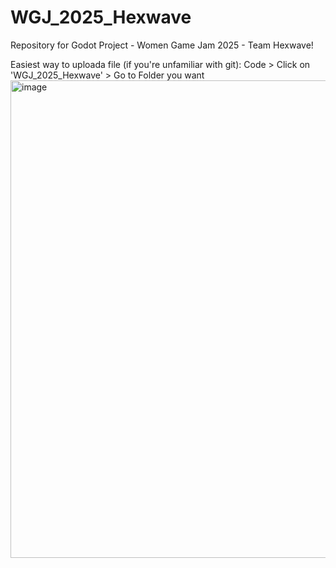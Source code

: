 # WGJ_2025_Hexwave
Repository for Godot Project - Women Game Jam 2025 - Team Hexwave! 

Easiest way to uploada file (if you're unfamiliar with git): 
Code > Click on 'WGJ_2025_Hexwave' > Go to Folder you want
<img width="1876" height="764" alt="image" src="https://github.com/user-attachments/assets/3b240cf4-17e3-42db-820d-320a5ca80739" />
